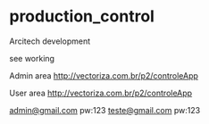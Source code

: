 # production_control
Arcitech development

see working

Admin area
http://vectoriza.com.br/p2/controleApp

User area
http://vectoriza.com.br/p2/controleApp


admin@gmail.com pw:123
teste@gmail.com pw:123
